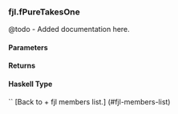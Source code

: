 ### fjl.fPureTakesOne
@todo - Added documentation here.

#### Parameters

#### Returns
 
#### Haskell Type
``
[Back to  + fjl members list.]
(#fjl-members-list)
